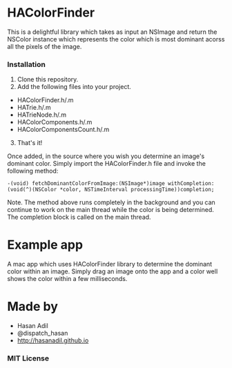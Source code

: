 # HAColorFinder
This is a delightful library which takes as input an NSImage and return the NSColor instance which represents the color which is most dominant acorss all the pixels of the image.

### Installation
1. Clone this repository.
2. Add the following files into your project. 
  * HAColorFinder.h/.m
  * HATrie.h/.m
  * HATrieNode.h/.m
  * HAColorComponents.h/.m
  * HAColorComponentsCount.h/.m
3. That's it!

Once added, in the source where you wish you determine an image's dominant color. Simply import the HAColorFinder.h file and invoke the following method:

```objc
-(void) fetchDominantColorFromImage:(NSImage*)image withCompletion:(void(^)(NSColor *color, NSTimeInterval processingTime))completion;
```

Note. The method above runs completely in the background and you can continue to work on the main thread while the color is being determined. The completion block is called on the main thread.

# Example app
A mac app which uses HAColorFinder library to determine the dominant color within an image. Simply drag an image onto the app and a color well shows the color within a few milliseconds.

# Made by
* Hasan Adil
* @dispatch_hasan
* http://hasanadil.github.io

### MIT License
